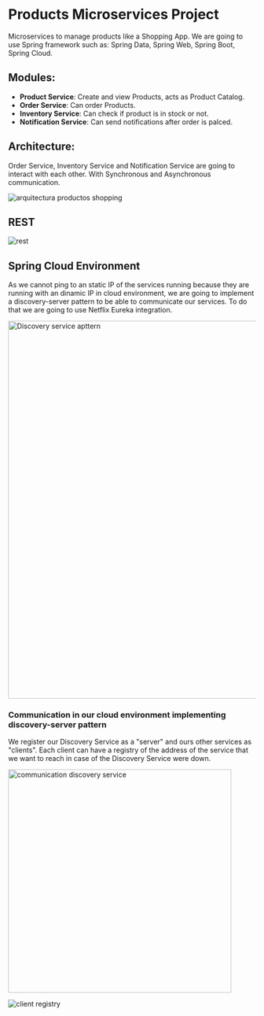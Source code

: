 # Products Microservices Project
Microservices to manage products like a Shopping App.
We are going to use Spring framework such as:
Spring Data, Spring Web, Spring Boot, Spring Cloud.

## Modules:

 - **Product Service**: Create and view Products, acts as Product Catalog.
 - **Order Service**: Can order Products.
 - **Inventory Service**: Can check if product is in stock or not.
 - **Notification Service**: Can send notifications after order is palced.
 
 

## Architecture:
Order Service, Inventory Service and Notification Service are going to interact with each other.
With Synchronous and Asynchronous communication.

![arquitectura productos shopping](https://user-images.githubusercontent.com/71854664/225742549-240d7df3-4c8a-4758-8e49-de684446859c.png)


## REST

![rest](https://user-images.githubusercontent.com/71854664/225742578-29bb01df-6445-4c77-b110-fd5eebf76cd1.png)

## Spring Cloud Environment
As we cannot ping to an static IP of the services running because they are running with an dinamic IP in cloud environment, we are going to implement a discovery-server pattern to be able to communicate our services.
To do that we are going to use Netflix Eureka integration.

<img width="768" alt="Discovery service apttern" src="https://user-images.githubusercontent.com/71854664/230744562-132a94fb-eda5-4704-ad02-eef45416dcb4.png">

### Communication in our cloud environment implementing discovery-server pattern
We register our Discovery Service as a "server" and ours other services as "clients". Each client can have a registry of the address of the service that we want to reach in case of the Discovery Service were down.

<img width="454" alt="communication discovery service" src="https://user-images.githubusercontent.com/71854664/230744601-066cb93c-61f3-49e4-b37f-352015fcac6b.png">

![client registry](https://user-images.githubusercontent.com/71854664/230748134-c2e946b4-85c8-41b3-bdaf-96095da10235.png)

